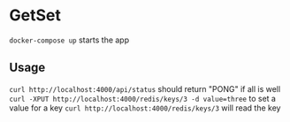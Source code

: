 # GetSet

`docker-compose up` starts the app

## Usage

`curl http://localhost:4000/api/status` should return "PONG" if all is well
`curl -XPUT http://localhost:4000/redis/keys/3 -d value=three` to set a value for a key
`curl http://localhost:4000/redis/keys/3` will read the key
